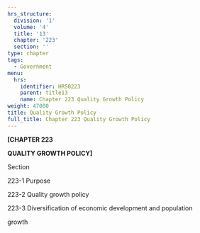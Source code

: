 ```yaml
---
hrs_structure:
  division: '1'
  volume: '4'
  title: '13'
  chapter: '223'
  section: ''
type: chapter
tags:
  - Government
menu:
  hrs:
    identifier: HRS0223
    parent: title13
    name: Chapter 223 Quality Growth Policy
weight: 47000
title: Quality Growth Policy
full_title: Chapter 223 Quality Growth Policy
---
```

**[CHAPTER 223**

**QUALITY GROWTH POLICY]**

Section

223-1 Purpose

223-2 Quality growth policy

223-3 Diversification of economic development and population

growth